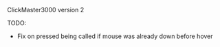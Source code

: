 ClickMaster3000 version 2

TODO:

- Fix on pressed being called if mouse was already down before hover
 
